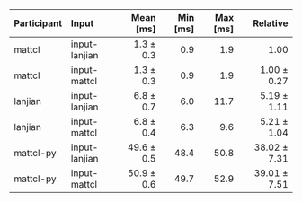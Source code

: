 | Participant | Input | Mean [ms] | Min [ms] | Max [ms] | Relative |
|:---|:---|---:|---:|---:|---:|
| mattcl | input-lanjian | 1.3 ± 0.3 | 0.9 | 1.9 | 1.00 |
| mattcl | input-mattcl | 1.3 ± 0.3 | 0.9 | 1.9 | 1.00 ± 0.27 |
| lanjian | input-lanjian | 6.8 ± 0.7 | 6.0 | 11.7 | 5.19 ± 1.11 |
| lanjian | input-mattcl | 6.8 ± 0.4 | 6.3 | 9.6 | 5.21 ± 1.04 |
| mattcl-py | input-lanjian | 49.6 ± 0.5 | 48.4 | 50.8 | 38.02 ± 7.31 |
| mattcl-py | input-mattcl | 50.9 ± 0.6 | 49.7 | 52.9 | 39.01 ± 7.51 |
